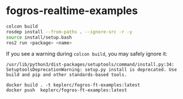 # fogros-realtime-examples


```bash
colcon build
rosdep install --from-paths . --ignore-src -r -y
source install/setup.bash
ros2 run <package> <name>
```

If you see a warning during `colcon build`, you may safely ignore it:
```
/usr/lib/python3/dist-packages/setuptools/command/install.py:34: SetuptoolsDeprecationWarning: setup.py install is deprecated. Use build and pip and other standards-based tools.
```


```
docker build . -t keplerc/fogros-ft-examples:latest
docker push  keplerc/fogros-ft-examples:latest
```